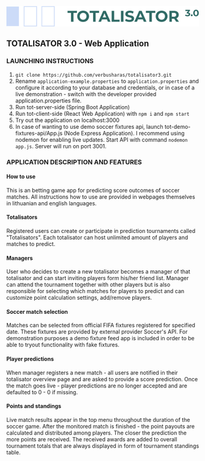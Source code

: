 ![Totalisator banner](/readme-assets/logo.png)
## TOTALISATOR 3.0 - Web Application

### LAUNCHING INSTRUCTIONS
1. `git clone https://github.com/verbusharas/totalisator3.git`
2. Rename `application-example.properties` to `application.properties` and configure it according to your database and credentials, or in case of a live demonstration - switch with the developer provided application.properties file.
4. Run tot-server-side (Spring Boot Application)
5. Run tot-client-side (React Web Application) with `npm i` and `npm start`
6. Try out the application on localhost:3000
7. In case of wanting to use demo soccer fixtures api, launch tot-demo-fixtures-api/App.js (Node Express Application). I recommend using nodemon for enabling live updates. Start API with command `nodemon app.js`. Server will run on port 3001.

 ### APPLICATION DESCRIPTION AND FEATURES
 
#### How to use
 This is an betting game app for predicting score outcomes of soccer matches. All instructions how to use are provided in webpages themselves in lithuanian and english languages. 
 
#### Totalisators
Registered users can create or participate in prediction tournaments called "Totalisators". Each totalisator can host unlimited amount of players and matches to predict. 

#### Managers
User who decides to create a new totalisator becomes a manager of that totalisator and can start inviting players form his/her friend list. Manager can attend the tournament together with other players but is also responsible for selecting which matches for players to predict and can customize point calculation settings, add/remove players. 

#### Soccer match selection
Matches can be selected from official FIFA fixtures registered for specified date. These fixtures are provided by external provider Soccer's API. For demonstration purposes a demo fixture feed app is included in order to be able to tryout functionality with fake fixtures. 

#### Player predictions
When manager registers a new match - all users are notified in their totalisator overview page and are asked to provide a score prediction. Once the match goes live - player predictions are no longer accepted and are defaulted to 0 - 0 if missing. 

#### Points and standings
Live match results appear in the top menu throughout the duration of the soccer game. After the monitored match is finished - the point payouts are calculated and distributed among players. The closer the prediction the more points are received. The received awards are added to overall tournament totals that are always displayed in form of tournament standings table.
